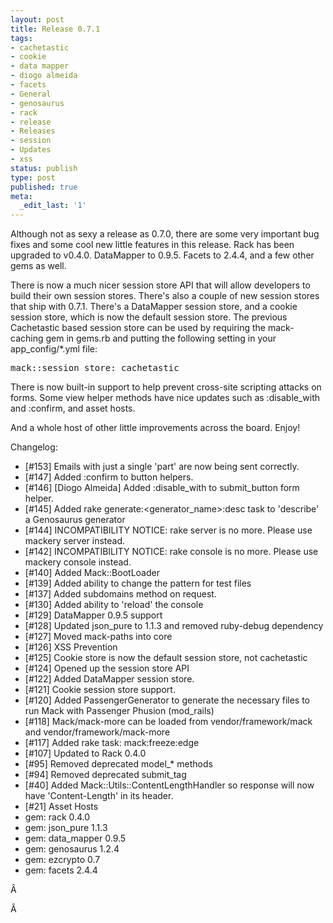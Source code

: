 ```yaml
---
layout: post
title: Release 0.7.1
tags:
- cachetastic
- cookie
- data mapper
- diogo almeida
- facets
- General
- genosaurus
- rack
- release
- Releases
- session
- Updates
- xss
status: publish
type: post
published: true
meta:
  _edit_last: '1'
---
```

<div>

Although not as sexy a release as 0.7.0, there are some very important bug fixes and some cool new little features in this release. Rack has been upgraded to v0.4.0. DataMapper to 0.9.5. Facets to 2.4.4, and a few other gems as well.

There is now a much nicer session store API that will allow developers to build their own session stores. There's also a couple of new session stores that ship with 0.7.1. There's a DataMapper session store, and a cookie session store, which is now the default session store. The previous Cachetastic based session store can be used by requiring the mack-caching gem in gems.rb and putting the following setting in your app_config/*.yml file:
<pre>mack::session_store: cachetastic</pre>
There is now built-in support to help prevent cross-site scripting attacks on forms.&nbsp;Some view helper methods have nice updates such as :disable_with and :confirm, and asset hosts.

And a whole host of other little improvements across the board. Enjoy!

Changelog:
<ul>
	<li>[#153] Emails with just a single 'part' are now being sent correctly.</li>
	<li>[#147] Added :confirm to button helpers.</li>
	<li>[#146] [Diogo Almeida] Added :disable_with to submit_button form helper.</li>
	<li>[#145] Added rake generate:&lt;generator_name&gt;:desc task to 'describe' a Genosaurus generator</li>
	<li>[#144] INCOMPATIBILITY NOTICE: rake server is no more. Please use mackery server instead.</li>
	<li>[#142] INCOMPATIBILITY NOTICE: rake console is no more. Please use mackery console instead.</li>
	<li>[#140] Added Mack::BootLoader</li>
	<li>[#139] Added ability to change the pattern for test files</li>
	<li>[#137] Added subdomains method on request.</li>
	<li>[#130] Added ability to 'reload' the console</li>
	<li>[#129] DataMapper 0.9.5 support</li>
	<li>[#128] Updated json_pure to 1.1.3 and removed ruby-debug dependency</li>
	<li>[#127] Moved mack-paths into core</li>
	<li>[#126] XSS Prevention</li>
	<li>[#125] Cookie store is now the default session store, not cachetastic</li>
	<li>[#124] Opened up the session store API</li>
	<li>[#122] Added DataMapper session store.</li>
	<li>[#121] Cookie session store support.</li>
	<li>[#120] Added PassengerGenerator to generate the necessary files to run Mack with Passenger Phusion (mod_rails)</li>
	<li>[#118] Mack/mack-more can be loaded from vendor/framework/mack and vendor/framework/mack-more</li>
	<li>[#117] Added rake task: mack:freeze:edge</li>
	<li>[#107] Updated to Rack 0.4.0</li>
	<li>[#95] Removed deprecated model_* methods</li>
	<li>[#94] Removed deprecated submit_tag</li>
	<li>[#40] Added Mack::Utils::ContentLengthHandler so response will now have 'Content-Length' in its header.</li>
	<li>[#21] Asset Hosts</li>
	<li>gem: rack 0.4.0</li>
	<li>gem: json_pure 1.1.3</li>
	<li>gem: data_mapper 0.9.5</li>
	<li>gem: genosaurus 1.2.4</li>
	<li>gem: ezcrypto 0.7</li>
	<li>gem: facets 2.4.4</li>
</ul>
Â 

Â </div>
